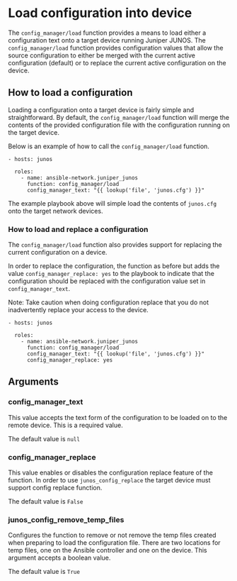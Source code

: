 # Load configuration into device

The `config_manager/load` function provides a means to load either a
configuration text onto a target device running Juniper JUNOS. The `config_manager/load`
function provides configuration values that  allow the source configuration to either
be merged with the current active  configuration (default) or to replace the current active
configuration on the device.

## How to load a configuration

Loading a configuration onto a target device is fairly simple and
straightforward.  By default, the `config_manager/load` function will merge the
contents of the provided configuration file with the configuration running on
the target device.

Below is an example of how to call the `config_manager/load` function.

```
- hosts: junos

  roles:
    - name: ansible-network.juniper_junos
      function: config_manager/load
      config_manager_text: "{{ lookup('file', 'junos.cfg') }}"
```

The example playbook above will simple load the contents of `junos.cfg` onto the
target network devices.

### How to load and replace a configuration

The `config_manager/load` function also provides support for replacing the current
configuration on a device.

In order to replace the configuration, the function as before but adds the
value `config_manager_replace: yes` to the playbook to indicate that the configuration should
be replaced with the configuration value set in `config_manager_text`.

Note: Take caution when doing configuration replace that you do not
inadvertently replace your access to the device.

```
- hosts: junos

  roles:
    - name: ansible-network.juniper_junos
      function: config_manager/load
      config_manager_text: "{{ lookup('file', 'junos.cfg') }}"
      config_manager_replace: yes
```

## Arguments

### config_manager_text

This value accepts the text form of the configuration to be loaded on to the
remote device. This is a required value.

The default value is `null`

### config_manager_replace

This value enables or disables the configuration replace feature of the
function. In order to use `junos_config_replace` the target device must
support config replace function.

The default value is `False`

### junos_config_remove_temp_files

Configures the function to remove or not remove the temp files created when
preparing to load the configuration file. There are two locations for temp
files, one on the Ansible controller and one on the device. This argument
accepts a boolean value.

The default value is `True`
